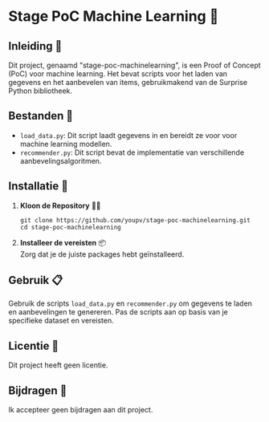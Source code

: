 # Stage PoC Machine Learning 🧠

## Inleiding 🚀
Dit project, genaamd "stage-poc-machinelearning", is een Proof of Concept (PoC) voor machine learning. Het bevat scripts voor het laden van gegevens en het aanbevelen van items, gebruikmakend van de Surprise Python bibliotheek.

## Bestanden 📂
- `load_data.py`: Dit script laadt gegevens in en bereidt ze voor voor machine learning modellen.
- `recommender.py`: Dit script bevat de implementatie van verschillende aanbevelingsalgoritmen.

## Installatie 💾

1. **Kloon de Repository** 👨‍💻
   ```
   git clone https://github.com/youpv/stage-poc-machinelearning.git
   cd stage-poc-machinelearning
   ```
2. **Installeer de vereisten** 📦  
   Zorg dat je de juiste packages hebt geïnstalleerd.


## Gebruik 📋
Gebruik de scripts `load_data.py` en `recommender.py` om gegevens te laden en aanbevelingen te genereren. Pas de scripts aan op basis van je specifieke dataset en vereisten.

## Licentie 📜
Dit project heeft geen licentie.

## Bijdragen 👥
Ik accepteer geen bijdragen aan dit project.

